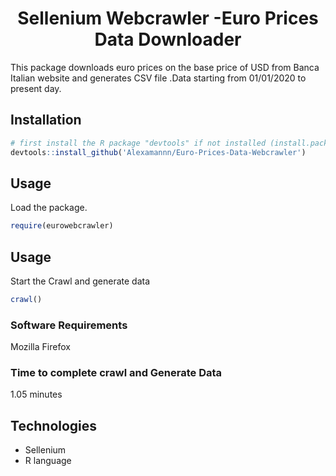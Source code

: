 

<h1 align="center">Sellenium Webcrawler -Euro Prices Data Downloader </h1>
<p>This package downloads euro prices on the base price of USD from Banca Italian website and generates CSV file .Data starting from 01/01/2020 to present day.
<br>
  

<h2> Installation</h2>

```R
# first install the R package "devtools" if not installed (install.packages("devtools")
devtools::install_github('Alexamannn/Euro-Prices-Data-Webcrawler')
```

<h2> Usage</h2>
<p> Load the package. </p>

```R
require(eurowebcrawler)

```
<h2> Usage</h2>
<p> Start the Crawl and generate data </p>

```R
crawl()

```

<h3> Software Requirements </h3>
<p> Mozilla Firefox </p>

<h3>Time to complete crawl and Generate Data </h3>
<p> 1.05 minutes </p>

<h2> Technologies </h2>

- Sellenium
- R language




